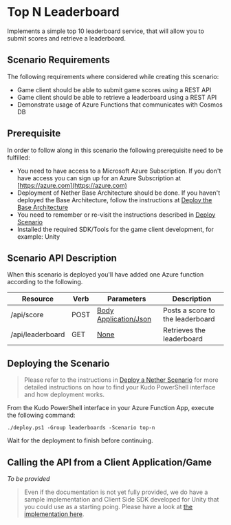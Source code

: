 # Top N Leaderboard

Implements a simple top 10 leaderboard service, that will allow you to submit scores and retrieve a leaderboard.

## Scenario Requirements

The following requirements where considered while creating this scenario:

* Game client should be able to submit game scores using a REST API
* Game client should be able to retrieve a leaderboard using a REST API
* Demonstrate usage of Azure Functions that communicates with Cosmos DB

## Prerequisite

In order to follow along in this scenario the following prerequisite need to be fulfilled:

* You need to have access to a Microsoft Azure Subscription. If you don't have access you can sign up for an Azure Subscription at [https://azure.com](https://azure.com)
* Deployment of Nether Base Architecture should be done. If you haven't deployed the Base Architecture, follow the instructions at [Deploy the Base Architecture](../../../../../doc/deploy-base-architecture.md)
* You need to remember or re-visit the instructions described in [Deploy Scenario](../../../../../doc/deploy-scenario.md)
* Installed the required SDK/Tools for the game client development, for example: Unity

## Scenario API Description

When this scenario is deployed you'll have added one Azure function according to the following.

Resource          | Verb | Parameters               | Description
------------------|------|--------------------------|-----------------------------
/api/score        | POST | [Body Application/Json](score/sample.dat) | Posts a score to the leaderboard
/api/leaderboard  | GET  | [None](leaderboard/sample.dat) | Retrieves the leaderboard

## Deploying the Scenario

> Please refer to the instructions in [Deploy a Nether Scenario](../../../../../doc/deploy-scenario.md) for more detailed instructions on how to find your Kudo PowerShell interface and how deployment works.

From the Kudo PowerShell interface in your Azure Function App, execute the following command:

```
./deploy.ps1 -Group leaderboards -Scenario top-n
```

Wait for the deployment to finish before continuing.

## Calling the API from a Client Application/Game

_To be provided_

> Even if the documentation is not yet fully provided, we do have a sample implementation and Client Side SDK developed for Unity that you could use as a starting poing. Please have a look at [the implementation here](../../../../client/unity).